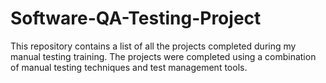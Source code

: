 # Software-QA-Testing-Project
This repository contains a list of all the projects completed during my manual testing training. The projects were completed using a combination of manual testing techniques and test management tools.
